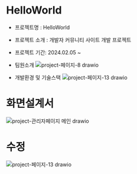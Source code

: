 # HelloWorld 
+ 프로젝트명 : HelloWorld
+ 프로젝트 소개 : 개발자 커뮤니티 사이트 개발 프로젝트
+ 프로젝트 기간: 2024.02.05 ~

+ 팀원소개
![project-페이지-8 drawio](https://github.com/changhui98/HelloWorld/assets/143060426/c68564ea-1933-4725-b7d5-7458ec70de85)

+ 개발환경 및 기술스택
![project-페이지-13 drawio](https://github.com/changhui98/HelloWorld/assets/143060426/23dfdf3e-12f1-4abc-a335-41830e8994a8)

# 화면설계서

![project-관리자페이지 메인  drawio](https://github.com/changhui98/HelloWorld/assets/143060426/f5ebd89f-8cbd-4ba1-8c64-73f018987576)


# 수정 

![project-페이지-13 drawio](https://github.com/changhui98/HelloWorld/assets/143060426/23dfdf3e-12f1-4abc-a335-41830e8994a8)
